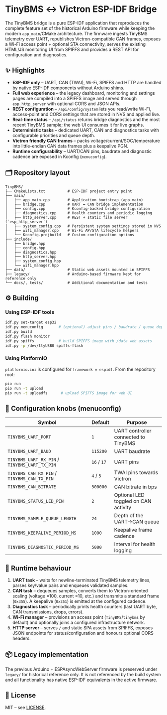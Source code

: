 # TinyBMS ↔ Victron ESP-IDF Bridge

The TinyBMS bridge is a pure ESP-IDF application that reproduces the complete feature set of the historical Arduino firmware while keeping the modern `app_main`/CMake architecture. The firmware ingests TinyBMS telemetry over UART, republishes Victron-compatible CAN frames, exposes a Wi-Fi access point + optional STA connectivity, serves the existing HTML/JS monitoring UI from SPIFFS and provides a REST API for configuration and diagnostics.

## ✨ Highlights

- **ESP-IDF only** – UART, CAN (TWAI), Wi-Fi, SPIFFS and HTTP are handled by native ESP-IDF components without Arduino shims.
- **Full web experience** – the legacy dashboard, monitoring and settings pages are compiled into a SPIFFS image and served through `esp_http_server` with optional CORS and JSON APIs.
- **REST configuration** – `/api/config/system` lets you read/write Wi-Fi, access-point and CORS settings that are stored in NVS and applied live.
- **Real-time status** – `/api/status` returns bridge diagnostics and the most recent TinyBMS sample; the web UI consumes it for live graphs.
- **Deterministic tasks** – dedicated UART, CAN and diagnostics tasks with configurable priorities and queue depth.
- **Victron friendly CAN frames** – packs voltage/current/SOC/temperature into little-endian CAN data frames plus a keepalive PGN.
- **Runtime configurability** – UART/CAN pins, baudrate and diagnostic cadence are exposed in Kconfig (`menuconfig`).

## 🗂️ Repository layout

```
TinyBMS/
├── CMakeLists.txt          # ESP-IDF project entry point
├── main/
│   ├── app_main.cpp        # Application bootstrap (app_main)
│   ├── bridge.cpp          # UART ↔ CAN bridge implementation
│   ├── config.cpp          # Kconfig-backed bridge configuration
│   ├── diagnostics.cpp     # Health counters and periodic logging
│   ├── http_server.cpp     # REST + static file server (`esp_http_server`)
│   ├── system_config.cpp   # Persistent system settings stored in NVS
│   ├── wifi_manager.cpp    # Wi-Fi AP/STA lifecycle helpers
│   └── Kconfig.projbuild   # Custom configuration options
├── include/
│   ├── bridge.hpp
│   ├── config.hpp
│   ├── diagnostics.hpp
│   ├── http_server.hpp
│   ├── system_config.hpp
│   └── wifi_manager.hpp
├── data/                   # Static web assets mounted in SPIFFS
├── legacy/                 # Arduino-based firmware kept for reference only
└── docs/, tests/           # Additional documentation and tests
```

## ⚙️ Building

### Using ESP-IDF tools

```bash
idf.py set-target esp32
idf.py menuconfig       # (optional) adjust pins / baudrate / queue depth
idf.py build
idf.py flash monitor
idf.py spiffs           # build SPIFFS image with /data web assets
idf.py -p /dev/ttyUSB0 spiffs-flash
```

### Using PlatformIO

`platformio.ini` is configured for `framework = espidf`. From the repository root:

```bash
pio run
pio run -t upload
pio run -t uploadfs      # upload SPIFFS image for web UI
```

## 🔧 Configuration knobs (menuconfig)

| Symbol | Default | Purpose |
|--------|---------|---------|
| `TINYBMS_UART_PORT` | `1` | UART controller connected to TinyBMS |
| `TINYBMS_UART_BAUD` | `115200` | UART baudrate |
| `TINYBMS_UART_RX_PIN` / `TINYBMS_UART_TX_PIN` | `16` / `17` | UART pins |
| `TINYBMS_CAN_RX_PIN` / `TINYBMS_CAN_TX_PIN` | `4` / `5` | TWAI pins towards Victron |
| `TINYBMS_CAN_BITRATE` | `500000` | CAN bitrate in bps |
| `TINYBMS_STATUS_LED_PIN` | `2` | Optional LED toggled on CAN activity |
| `TINYBMS_SAMPLE_QUEUE_LENGTH` | `24` | Depth of the UART→CAN queue |
| `TINYBMS_KEEPALIVE_PERIOD_MS` | `1000` | Keepalive frame cadence |
| `TINYBMS_DIAGNOSTIC_PERIOD_MS` | `5000` | Interval for health logging |

## 🧠 Runtime behaviour

1. **UART task** – waits for newline-terminated TinyBMS telemetry lines, parses key/value pairs and enqueues validated samples.
2. **CAN task** – dequeues samples, converts them to Victron-oriented scaling (voltage ×100, current ×10, etc.) and transmits a standard frame (`0x355`). A keepalive (`0x351`) is emitted at the configured cadence.
3. **Diagnostics task** – periodically prints health counters (last UART byte, CAN transmissions, drops, errors).
4. **Wi-Fi manager** – provisions an access point (`TinyBMS`/`tinybms` by default) and optionally joins a configured infrastructure network.
5. **HTTP server** – serves `/` and static SPA assets from SPIFFS, exposes JSON endpoints for status/configuration and honours optional CORS headers.

## 📦 Legacy implementation

The previous Arduino + ESPAsyncWebServer firmware is preserved under `legacy/` for historical reference only. It is not referenced by the build system and all functionality has native ESP-IDF equivalents in the active firmware.

## 📄 License

MIT – see [LICENSE](LICENSE).
